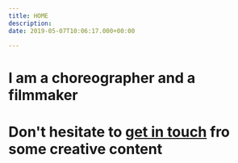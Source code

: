 ```yaml
---
title: HOME
description: 
date: 2019-05-07T10:06:17.000+00:00

---
```

#  I am a choreographer and a filmmaker

# Don't hesitate to [get in touch](/contact) fro some creative content